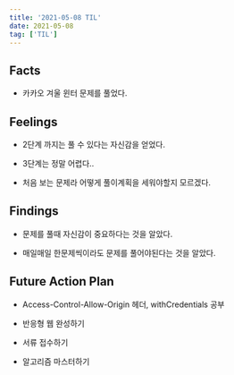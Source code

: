 ```yaml
---
title: '2021-05-08 TIL'
date: 2021-05-08
tag: ['TIL']
---
```


## Facts

- 카카오 겨울 윈터 문제를 풀었다.

## Feelings

- 2단계 까지는 풀 수 있다는 자신감을 얻었다.

- 3단계는 정말 어렵다..

- 처음 보는 문제라 어떻게 풀이계획을 세워야할지 모르겠다.

## Findings

- 문제를 풀때 자신감이 중요하다는 것을 알았다.

- 매일매일 한문제씩이라도 문제를 풀어야된다는 것을 알았다.

## Future Action Plan

- Access-Control-Allow-Origin 헤더, withCredentials 공부

- 반응형 웹 완성하기

- 서류 접수하기

- 알고리즘 마스터하기
